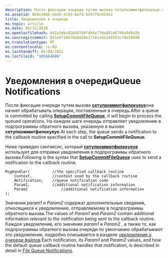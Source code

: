 ```yaml
---
description: После фиксации очереди путем вызова Сетупкоммитфилекуеуе она начнет обрабатывать операции, поставленные в очередь. На каждом шаге очередь отправляет уведомление в подпрограммы обратного вызова, указанную в вызове Сетупкоммитфилекуеуе.
ms.assetid: 866e1066-b6e0-43d3-8af4-bd37fbc024e2
title: Уведомления в очереди
ms.topic: article
ms.date: 05/31/2018
ms.openlocfilehash: 842a3ebc82640789fdb6e730e881d6790a0d642b
ms.sourcegitcommit: 831e8f3db78ab820e1710cede244553c70e50500
ms.translationtype: MT
ms.contentlocale: ru-RU
ms.lasthandoff: 01/08/2021
ms.locfileid: "105664086"
---
```

# <a name="queue-notifications"></a><span data-ttu-id="ea53f-104">Уведомления в очереди</span><span class="sxs-lookup"><span data-stu-id="ea53f-104">Queue Notifications</span></span>

<span data-ttu-id="ea53f-105">После фиксации очереди путем вызова [**сетупкоммитфилекуеуе**](/windows/desktop/api/Setupapi/nf-setupapi-setupcommitfilequeuea)она начнет обрабатывать операции, поставленные в очередь.</span><span class="sxs-lookup"><span data-stu-id="ea53f-105">After a queue is committed by calling [**SetupCommitFileQueue**](/windows/desktop/api/Setupapi/nf-setupapi-setupcommitfilequeuea), it will begin to process the queued operations.</span></span> <span data-ttu-id="ea53f-106">На каждом шаге очередь отправляет уведомление в подпрограммы обратного вызова, указанную в вызове **сетупкоммитфилекуеуе**.</span><span class="sxs-lookup"><span data-stu-id="ea53f-106">At each step, the queue sends a notification to the callback routine specified in the call to **SetupCommitFileQueue**.</span></span>

<span data-ttu-id="ea53f-107">Ниже приведен синтаксис, который [**сетупкоммитфилекуеуе**](/windows/desktop/api/Setupapi/nf-setupapi-setupcommitfilequeuea) использует для отправки уведомления в подпрограммы обратного вызова.</span><span class="sxs-lookup"><span data-stu-id="ea53f-107">Following is the syntax that [**SetupCommitFileQueue**](/windows/desktop/api/Setupapi/nf-setupapi-setupcommitfilequeuea) uses to send a notification to the callback routine.</span></span>

``` syntax
MsgHandler(          //the specified callback routine
    Context,         //context used by the callback routine
    Notification,    //queue notification code
    Param1,          //additional notification information
    Param2               //additional notification information
);
```

<span data-ttu-id="ea53f-108">Значения *param1* и *Param2* содержат дополнительные сведения, относящиеся к уведомлению, отправляемому в подпрограммы обратного вызова.</span><span class="sxs-lookup"><span data-stu-id="ea53f-108">The values of *Param1* and *Param2* contain additional information relevant to the notification being sent to the callback routine.</span></span> <span data-ttu-id="ea53f-109">Каждое уведомление, его значения *param1* и *Param2* , а также то, как подпрограммы обратного вызова очереди по умолчанию обрабатывают это уведомление, подробно описывается в разделе [уведомления о очереди файлов](file-queue-notifications.md).</span><span class="sxs-lookup"><span data-stu-id="ea53f-109">Each notification, its *Param1* and *Param2* values, and how the default queue callback routine handles that notification, is described in detail in [File Queue Notifications](file-queue-notifications.md).</span></span>

 

 




